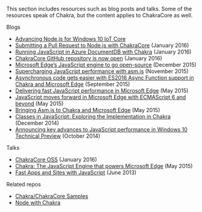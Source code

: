 This section includes resources such as blog posts and talks. Some of the resources speak of Chakra, but the content applies to ChakraCore as well. 

Blogs
* [Advancing Node.js for Windows 10 IoT Core](https://blogs.windows.com/buildingapps/2016/01/20/advancing-node-js-for-windows-10-iot-core/)
* [Submitting a Pull Request to Node.js with ChakraCore](https://blogs.windows.com/msedgedev/2016/01/19/nodejs-chakracore-mainline/) (January 2016)
* [Running JavaScript in Azure DocumentDB with Chakra](https://azure.microsoft.com/en-us/blog/the-road-ahead-for-azure-documentdb-with-chakracore/) (January 2016)
* [ChakraCore GitHub repository is now open](https://blogs.windows.com/msedgedev/2016/01/13/chakracore-now-open/) (January 2016)
* [Microsoft Edge’s JavaScript engine to go open-source](https://blogs.windows.com/msedgedev/2015/12/05/open-source-chakra-core/) (December 2015)
* [Supercharging JavaScript performance with asm.js](http://blogs.windows.com/msedgedev/2015/11/10/supercharging-javascript-performance-with-asm-js/) (November 2015)
* [Asynchronous code gets easier with ES2016 Async Function support in Chakra and Microsoft Edge](http://blogs.windows.com/msedgedev/2015/09/30/asynchronous-code-gets-easier-with-es2016-async-function-support-in-chakra-and-microsoft-edge/) (September 2015)
* [Delivering fast JavaScript performance in Microsoft Edge](http://blogs.windows.com/msedgedev/2015/05/20/delivering-fast-javascript-performance-in-microsoft-edge/) (May 2015)
* [JavaScript moves forward in Microsoft Edge with ECMAScript 6 and beyond](http://blogs.windows.com/msedgedev/2015/05/12/javascript-moves-forward-in-microsoft-edge-with-ecmascript-6-and-beyond/) (May 2015)
* [Bringing Asm.js to Chakra and Microsoft Edge](http://blogs.windows.com/msedgedev/2015/05/07/bringing-asm-js-to-chakra-microsoft-edge/) (May 2015)
* [Classes in JavaScript: Exploring the Implementation in Chakra](http://blogs.msdn.com/b/ie/archive/2014/12/15/classes-in-javascript-exploring-the-implementation-in-chakra.aspx) (December 2014)
* [Announcing key advances to JavaScript performance in Windows 10 Technical Preview](http://blogs.msdn.com/b/ie/archive/2014/10/09/announcing-key-advances-to-javascript-performance-in-windows-10-technical-preview.aspx) (October 2014)

Talks
* [ChakraCore OSS](https://www.youtube.com/watch?v=1bfDB3YPHFI&feature=youtu.be) (January 2016)
* [Chakra: The JavaScript Engine that powers Microsoft Edge](https://channel9.msdn.com/Events/WebPlatformSummit/2015/Chakra-The-JavaScript-Engine-that-powers-Microsoft-Edge) (May 2015)
* [Fast Apps and Sites with JavaScript](https://channel9.msdn.com/Events/Build/2013/4-313) (June 2013)

Related repos
* [Chakra/ChakraCore Samples](https://github.com/Microsoft/Chakra-Samples)
* [Node with Chakra](https://github.com/Microsoft/node)